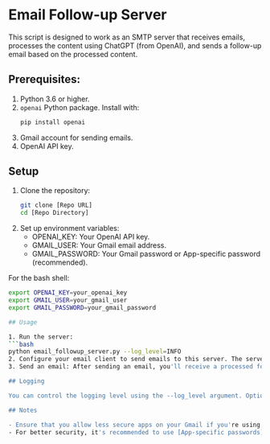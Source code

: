 # Email Follow-up Server

This script is designed to work as an SMTP server that receives emails, processes the content using ChatGPT (from OpenAI), and sends a follow-up email based on the processed content.

## Prerequisites:

1. Python 3.6 or higher.
2. `openai` Python package. Install with:
   ```bash
   pip install openai
3. Gmail account for sending emails.
4. OpenAI API key.   

## Setup

1. Clone the repository:
   ```bash
   git clone [Repo URL]
   cd [Repo Directory]
2. Set up environment variables:
   - OPENAI_KEY: Your OpenAI API key.
   - GMAIL_USER: Your Gmail email address.
   - GMAIL_PASSWORD: Your Gmail password or App-specific password (recommended).

For the bash shell:
   ```bash
   export OPENAI_KEY=your_openai_key
   export GMAIL_USER=your_gmail_user
   export GMAIL_PASSWORD=your_gmail_password   

## Usage

1. Run the server:
   ```bash
   python email_followup_server.py --log_level=INFO
2. Configure your email client to send emails to this server. The server will run locally on port 8025.
3. Send an email: After sending an email, you'll receive a processed follow-up email based on the content.

## Logging

You can control the logging level using the --log_level argument. Options are: DEBUG, INFO, WARNING, and ERROR. The default is INFO.

## Notes

- Ensure that you allow less secure apps on your Gmail if you're using your Gmail password. More info: [Google Less Secure Apps](https://support.google.com/accounts/answer/6010255?hl=en).
- For better security, it's recommended to use [App-specific passwords](https://support.google.com/accounts/answer/185833?hl=en) for Gmail.
